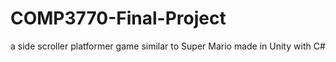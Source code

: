 # COMP3770-Final-Project
a side scroller platformer game similar to Super Mario made in Unity with C#

